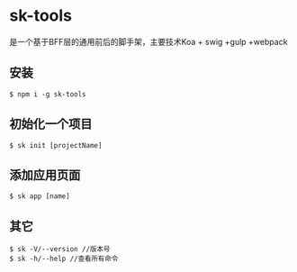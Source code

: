 # sk-tools
是一个基于BFF层的通用前后的脚手架，主要技术Koa + swig +gulp +webpack

## 安装

```
$ npm i -g sk-tools
```

## 初始化一个项目

```
$ sk init [projectName]
```

## 添加应用页面

```
$ sk app [name]
```

## 其它
```
$ sk -V/--version //版本号
$ sk -h/--help //查看所有命令

```
